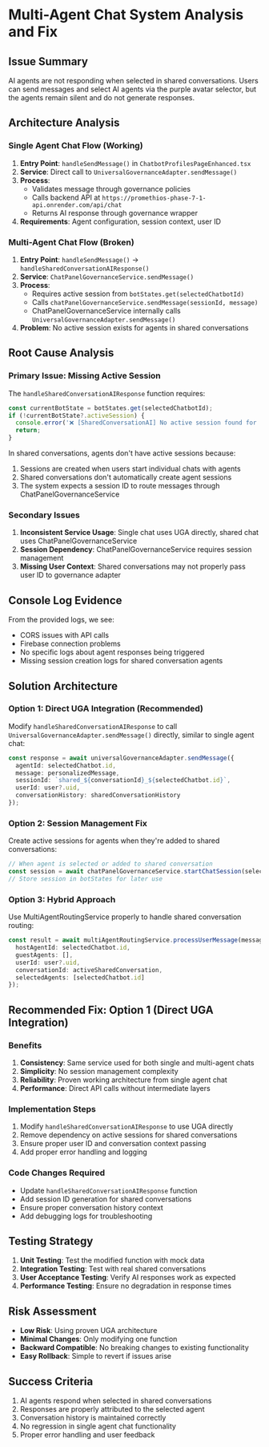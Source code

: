 # Multi-Agent Chat System Analysis and Fix

## Issue Summary
AI agents are not responding when selected in shared conversations. Users can send messages and select AI agents via the purple avatar selector, but the agents remain silent and do not generate responses.

## Architecture Analysis

### Single Agent Chat Flow (Working)
1. **Entry Point**: `handleSendMessage()` in `ChatbotProfilesPageEnhanced.tsx`
2. **Service**: Direct call to `UniversalGovernanceAdapter.sendMessage()`
3. **Process**: 
   - Validates message through governance policies
   - Calls backend API at `https://promethios-phase-7-1-api.onrender.com/api/chat`
   - Returns AI response through governance wrapper
4. **Requirements**: Agent configuration, session context, user ID

### Multi-Agent Chat Flow (Broken)
1. **Entry Point**: `handleSendMessage()` → `handleSharedConversationAIResponse()`
2. **Service**: `ChatPanelGovernanceService.sendMessage()`
3. **Process**:
   - Requires active session from `botStates.get(selectedChatbotId)`
   - Calls `chatPanelGovernanceService.sendMessage(sessionId, message)`
   - ChatPanelGovernanceService internally calls `UniversalGovernanceAdapter.sendMessage()`
4. **Problem**: No active session exists for agents in shared conversations

## Root Cause Analysis

### Primary Issue: Missing Active Session
The `handleSharedConversationAIResponse` function requires:
```typescript
const currentBotState = botStates.get(selectedChatbotId);
if (!currentBotState?.activeSession) {
  console.error('❌ [SharedConversationAI] No active session found for chatbot:', selectedChatbotId);
  return;
}
```

In shared conversations, agents don't have active sessions because:
1. Sessions are created when users start individual chats with agents
2. Shared conversations don't automatically create agent sessions
3. The system expects a session ID to route messages through ChatPanelGovernanceService

### Secondary Issues
1. **Inconsistent Service Usage**: Single chat uses UGA directly, shared chat uses ChatPanelGovernanceService
2. **Session Dependency**: ChatPanelGovernanceService requires session management
3. **Missing User Context**: Shared conversations may not properly pass user ID to governance adapter

## Console Log Evidence
From the provided logs, we see:
- CORS issues with API calls
- Firebase connection problems
- No specific logs about agent responses being triggered
- Missing session creation logs for shared conversation agents

## Solution Architecture

### Option 1: Direct UGA Integration (Recommended)
Modify `handleSharedConversationAIResponse` to call `UniversalGovernanceAdapter.sendMessage()` directly, similar to single agent chat:

```typescript
const response = await universalGovernanceAdapter.sendMessage({
  agentId: selectedChatbot.id,
  message: personalizedMessage,
  sessionId: `shared_${conversationId}_${selectedChatbot.id}`,
  userId: user?.uid,
  conversationHistory: sharedConversationHistory
});
```

### Option 2: Session Management Fix
Create active sessions for agents when they're added to shared conversations:

```typescript
// When agent is selected or added to shared conversation
const session = await chatPanelGovernanceService.startChatSession(selectedChatbot);
// Store session in botStates for later use
```

### Option 3: Hybrid Approach
Use MultiAgentRoutingService properly to handle shared conversation routing:

```typescript
const result = await multiAgentRoutingService.processUserMessage(message, {
  hostAgentId: selectedChatbot.id,
  guestAgents: [],
  userId: user?.uid,
  conversationId: activeSharedConversation,
  selectedAgents: [selectedChatbot.id]
});
```

## Recommended Fix: Option 1 (Direct UGA Integration)

### Benefits
1. **Consistency**: Same service used for both single and multi-agent chats
2. **Simplicity**: No session management complexity
3. **Reliability**: Proven working architecture from single agent chat
4. **Performance**: Direct API calls without intermediate layers

### Implementation Steps
1. Modify `handleSharedConversationAIResponse` to use UGA directly
2. Remove dependency on active sessions for shared conversations
3. Ensure proper user ID and conversation context passing
4. Add proper error handling and logging

### Code Changes Required
- Update `handleSharedConversationAIResponse` function
- Add session ID generation for shared conversations
- Ensure proper conversation history context
- Add debugging logs for troubleshooting

## Testing Strategy
1. **Unit Testing**: Test the modified function with mock data
2. **Integration Testing**: Test with real shared conversations
3. **User Acceptance Testing**: Verify AI responses work as expected
4. **Performance Testing**: Ensure no degradation in response times

## Risk Assessment
- **Low Risk**: Using proven UGA architecture
- **Minimal Changes**: Only modifying one function
- **Backward Compatible**: No breaking changes to existing functionality
- **Easy Rollback**: Simple to revert if issues arise

## Success Criteria
1. AI agents respond when selected in shared conversations
2. Responses are properly attributed to the selected agent
3. Conversation history is maintained correctly
4. No regression in single agent chat functionality
5. Proper error handling and user feedback

